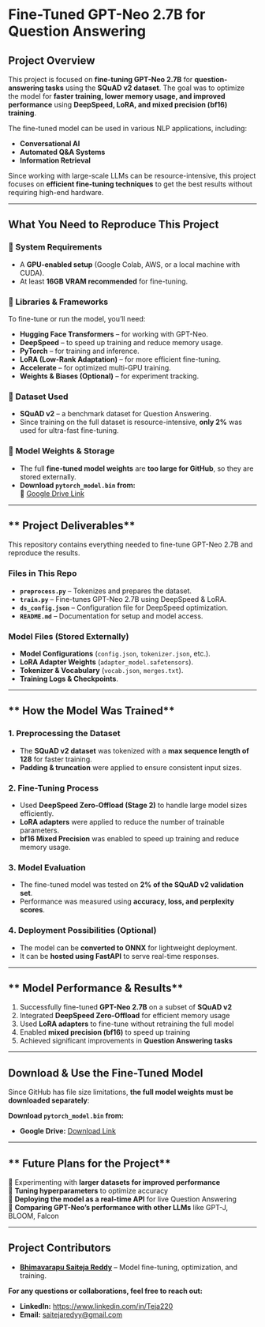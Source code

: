 # **Fine-Tuned GPT-Neo 2.7B for Question Answering**  

## **Project Overview**  
This project is focused on **fine-tuning GPT-Neo 2.7B** for **question-answering tasks** using the **SQuAD v2 dataset**. The goal was to optimize the model for **faster training, lower memory usage, and improved performance** using **DeepSpeed, LoRA, and mixed precision (bf16) training**.  

The fine-tuned model can be used in various NLP applications, including:  
- **Conversational AI**  
- **Automated Q&A Systems**   
- **Information Retrieval** 

Since working with large-scale LLMs can be resource-intensive, this project focuses on **efficient fine-tuning techniques** to get the best results without requiring high-end hardware.  

---

## **What You Need to Reproduce This Project**  

### **🔹 System Requirements**  
- A **GPU-enabled setup** (Google Colab, AWS, or a local machine with CUDA).  
- At least **16GB VRAM recommended** for fine-tuning.  

### **🔹 Libraries & Frameworks**  
To fine-tune or run the model, you’ll need:  
- **Hugging Face Transformers** – for working with GPT-Neo.  
- **DeepSpeed** – to speed up training and reduce memory usage.  
- **PyTorch** – for training and inference.  
- **LoRA (Low-Rank Adaptation)** – for more efficient fine-tuning.  
- **Accelerate** – for optimized multi-GPU training.  
- **Weights & Biases (Optional)** – for experiment tracking.  

### **🔹 Dataset Used**  
- **SQuAD v2** – a benchmark dataset for Question Answering.  
- Since training on the full dataset is resource-intensive, **only 2%** was used for ultra-fast fine-tuning.  

### **🔹 Model Weights & Storage**  
- The full **fine-tuned model weights** are **too large for GitHub**, so they are stored externally.  
- **Download `pytorch_model.bin` from:**  
  🔗 [Google Drive Link](https://colab.research.google.com/drive/1vVzHQYCJvobUpegnJ0Jowp_ZBGsJWMzR?usp=sharing)  

---

## ** Project Deliverables**  
This repository contains everything needed to fine-tune GPT-Neo 2.7B and reproduce the results.  

### **Files in This Repo**  
- **`preprocess.py`** – Tokenizes and prepares the dataset.  
- **`train.py`** – Fine-tunes GPT-Neo 2.7B using DeepSpeed & LoRA.  
- **`ds_config.json`** – Configuration file for DeepSpeed optimization.  
- **`README.md`** – Documentation for setup and model access.  

### **Model Files (Stored Externally)**  
- **Model Configurations** (`config.json`, `tokenizer.json`, etc.).  
- **LoRA Adapter Weights** (`adapter_model.safetensors`).  
- **Tokenizer & Vocabulary** (`vocab.json`, `merges.txt`).  
- **Training Logs & Checkpoints**.  
---

## ** How the Model Was Trained**  

### **1️. Preprocessing the Dataset**  
- The **SQuAD v2 dataset** was tokenized with a **max sequence length of 128** for faster training.  
- **Padding & truncation** were applied to ensure consistent input sizes.  

### **2️. Fine-Tuning Process**  
- Used **DeepSpeed Zero-Offload (Stage 2)** to handle large model sizes efficiently.  
- **LoRA adapters** were applied to reduce the number of trainable parameters.  
- **bf16 Mixed Precision** was enabled to speed up training and reduce memory usage.  

### **3️. Model Evaluation**  
- The fine-tuned model was tested on **2% of the SQuAD v2 validation set**.  
- Performance was measured using **accuracy, loss, and perplexity scores**.  

### **4️. Deployment Possibilities (Optional)**  
- The model can be **converted to ONNX** for lightweight deployment.  
- It can be **hosted using FastAPI** to serve real-time responses.  

---

## ** Model Performance & Results**  

1. Successfully fine-tuned **GPT-Neo 2.7B** on a subset of **SQuAD v2**  
2. Integrated **DeepSpeed Zero-Offload** for efficient memory usage  
3. Used **LoRA adapters** to fine-tune without retraining the full model  
4. Enabled **mixed precision (bf16)** to speed up training  
5. Achieved significant improvements in **Question Answering tasks**  

---

## **Download & Use the Fine-Tuned Model**  

Since GitHub has file size limitations, **the full model weights must be downloaded separately**:  

**Download `pytorch_model.bin` from:**  
- **Google Drive:** [Download Link](https://colab.research.google.com/drive/1vVzHQYCJvobUpegnJ0Jowp_ZBGsJWMzR?usp=sharing)  

---

## ** Future Plans for the Project**  
🔹 Experimenting with **larger datasets for improved performance**  
🔹 **Tuning hyperparameters** to optimize accuracy  
🔹 **Deploying the model as a real-time API** for live Question Answering  
🔹 **Comparing GPT-Neo’s performance with other LLMs** like GPT-J, BLOOM, Falcon  

---

## **Project Contributors**  

- **[Bhimavarapu Saiteja Reddy](https://www.linkedin.com/in/Teja220)** – Model fine-tuning, optimization, and training.  

**For any questions or collaborations, feel free to reach out:**  
- **LinkedIn:** https://www.linkedin.com/in/Teja220  
- **Email:** saitejaredyy@gmail.com  
